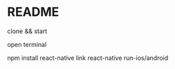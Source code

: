 # README #
clone && start

open terminal 

npm install
react-native link
react-native run-ios/android 
